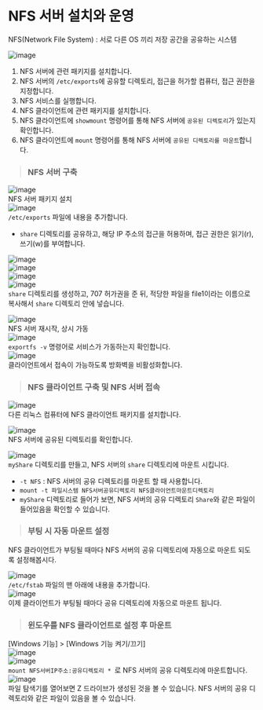 # NFS 서버 설치와 운영

NFS(Network File System) : 서로 다른 OS 끼리 저장 공간을 공유하는 시스템

![image](https://user-images.githubusercontent.com/43658658/140259959-178b4d46-f7d9-44f0-8d15-5583ff2419a0.png)   

1. NFS 서버에 관련 패키지를 설치합니다.
2. NFS 서버의 `/etc/exports`에 공유할 디렉토리, 접근을 허가할 컴퓨터, 접근 권한을 지정합니다.
3. NFS 서비스를 실행합니다.
4. NFS 클라이언트에 관련 패키지를 설치합니다.
5. NFS 클라이언트에 `showmount` 명령어를 통해 NFS 서버에 `공유된 디렉토리`가 있는지 확인합니다.
6. NFS 클라이언트에 `mount` 명령어를 통해 NFS 서버에 `공유된 디렉토리를 마운트`합니다.

> <h3>NFS 서버 구축</h3>

![image](https://user-images.githubusercontent.com/43658658/140260728-ba2b57a9-f867-4337-9764-4637c4c7808b.png)   
NFS 서버 패키지 설치   
![image](https://user-images.githubusercontent.com/43658658/140262904-b51b99e3-bf8d-4eda-aeb5-409d01be06a4.png)   
`/etc/exports` 파일에 내용을 추가합니다.
* `share` 디렉토리를 공유하고, 해당 IP 주소의 접근을 허용하며, 접근 권한은 읽기(r), 쓰기(w)를 부여합니다.

![image](https://user-images.githubusercontent.com/43658658/140262087-add73e1c-7e39-48ba-847c-80e7cf51b6ed.png)   
![image](https://user-images.githubusercontent.com/43658658/140262114-175eecac-d3c4-4ae0-80b5-4ba78fd8439c.png)   
![image](https://user-images.githubusercontent.com/43658658/140262167-45a9b1dd-515c-4bfc-a186-bb1e51d0760d.png)   
![image](https://user-images.githubusercontent.com/43658658/140262199-4a99ca7f-b7c3-4ad6-9174-a202b3bfc2d7.png)   
`share` 디렉토리를 생성하고, 707 허가권을 준 뒤, 적당한 파일을 file1이라는 이름으로 복사해서 `share` 디렉토리 안에 넣습니다.

![image](https://user-images.githubusercontent.com/43658658/140262296-cdacb585-5d6a-42fb-b180-76c2cbbbfebd.png)   
NFS 서버 재시작, 상시 가동   
![image](https://user-images.githubusercontent.com/43658658/140263088-318dba3e-a479-4391-a0e0-e949c7913ad3.png)   
`exportfs -v` 명령어로 서비스가 가동하는지 확인합니다.   
![image](https://user-images.githubusercontent.com/43658658/140264070-9c4cccae-1022-4883-b573-a086c313a8d7.png)   
클라이언트에서 접속이 가능하도록 방화벽을 비활성화합니다.

> <h3>NFS 클라이언트 구축 및 NFS 서버 접속</h3>

![image](https://user-images.githubusercontent.com/43658658/140263174-55688b7d-62af-4369-bc53-51471e60db15.png)   
다른 리눅스 컴퓨터에 NFS 클라이언트 패키지를 설치합니다.   

![image](https://user-images.githubusercontent.com/43658658/140264117-feb63445-16df-429f-9229-2cce8f87d3b0.png)   
NFS 서버에 공유된 디렉토리를 확인합니다.

![image](https://user-images.githubusercontent.com/43658658/140264400-0cc2e2ba-5986-4eda-887c-1626a99874c7.png)   
`myShare` 디렉토리를 만들고, NFS 서버의 `share` 디렉토리에 마운트 시킵니다.
* `-t NFS` : NFS 서버의 공유 디렉토리를 마운트 할 때 사용합니다.
* `mount -t 파일시스템 NFS서버공유디렉토리 NFS클라이언트마운트디렉토리`
* `myShare` 디렉토리로 들어가 보면, NFS 서버의 공유 디렉토리 `Share`와 같은 파일이 들어있음을 확인할 수 있습니다.

> <h3>부팅 시 자동 마운트 설정</h3>

NFS 클라이언트가 부팅될 때마다 NFS 서버의 공유 디렉토리에 자동으로 마운트 되도록 설정해봅시다.

![image](https://user-images.githubusercontent.com/43658658/140264892-24e3b127-cbe0-4fc1-a1b1-05b527f41ca0.png)   
`/etc/fstab` 파일의 맨 아래에 내용을 추가합니다.   
![image](https://user-images.githubusercontent.com/43658658/140266243-a9c89be6-35bc-4ac3-b279-09a6d18e62ac.png)   
이제 클라이언트가 부팅될 때마다 공유 디렉토리에 자동으로 마운트 됩니다.

> <h3>윈도우를 NFS 클라이언트로 설정 후 마운트</h3>

[Windows 기능] > [Windows 기능 켜기/끄기]   
![image](https://user-images.githubusercontent.com/43658658/140266610-c031ce45-6f86-4c31-ba43-0671a2ebac27.png)   
![image](https://user-images.githubusercontent.com/43658658/140266758-4b917f4c-4ad2-4b52-ac8b-b3c6d57c6e0e.png)   
`mount NFS서버IP주소:공유디렉토리 * `로 NFS 서버의 공유 디렉토리에 마운트합니다.   
![image](https://user-images.githubusercontent.com/43658658/140266907-c8577b21-7bad-415f-9330-00e73d936a30.png)   
파일 탐색기를 열어보면 Z 드라이브가 생성된 것을 볼 수 있습니다. NFS 서버의 공유 디렉토리와 같은 파일이 있음을 볼 수 있습니다.
